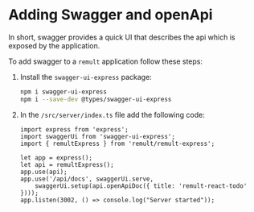 # Adding Swagger and openApi
 
In short, swagger provides a quick UI that describes the api which is exposed by the application.

To add swagger to a `remult` application follow these steps:
1. Install the `swagger-ui-express` package:
   ```sh
   npm i swagger-ui-express
   npm i --save-dev @types/swagger-ui-express
   ```
2. In the `/src/server/index.ts` file add the following code:
   ```ts{2,6-9}
   import express from 'express';
   import swaggerUi from 'swagger-ui-express';
   import { remultExpress } from 'remult/remult-express';
   
   let app = express();
   let api = remultExpress();
   app.use(api);
   app.use('/api/docs', swaggerUi.serve,
       swaggerUi.setup(api.openApiDoc({ title: 'remult-react-todo' })));
   app.listen(3002, () => console.log("Server started"));
   ```

